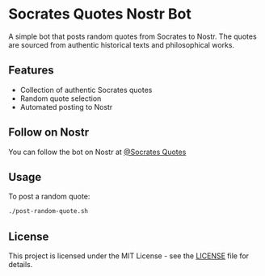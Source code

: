 # Socrates Quotes Nostr Bot

A simple bot that posts random quotes from Socrates to Nostr. The quotes are sourced from authentic historical texts and philosophical works.

## Features

- Collection of authentic Socrates quotes
- Random quote selection
- Automated posting to Nostr

## Follow on Nostr

You can follow the bot on Nostr at [@Socrates Quotes](https://njump.me/npub1s0cra5735s8ccw7pfvqtp4see7t7lkfr0gwrfhkhsfakuxkf5ahs83023h)

## Usage

To post a random quote:

```bash
./post-random-quote.sh
```

## License

This project is licensed under the MIT License - see the [LICENSE](LICENSE) file for details. 
